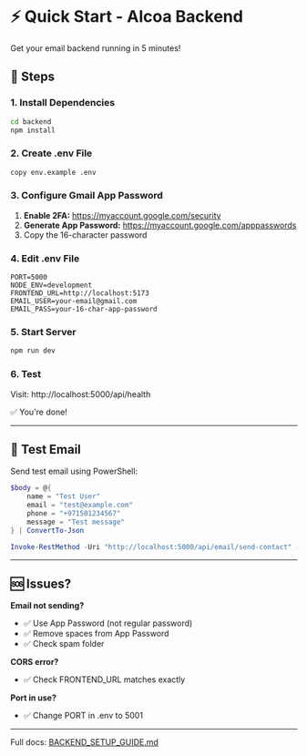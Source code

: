 # ⚡ Quick Start - Alcoa Backend

Get your email backend running in 5 minutes!

## 🚀 Steps

### 1. Install Dependencies
```bash
cd backend
npm install
```

### 2. Create .env File
```bash
copy env.example .env
```

### 3. Configure Gmail App Password

1. **Enable 2FA:** https://myaccount.google.com/security
2. **Generate App Password:** https://myaccount.google.com/apppasswords
3. Copy the 16-character password

### 4. Edit .env File
```env
PORT=5000
NODE_ENV=development
FRONTEND_URL=http://localhost:5173
EMAIL_USER=your-email@gmail.com
EMAIL_PASS=your-16-char-app-password
```

### 5. Start Server
```bash
npm run dev
```

### 6. Test
Visit: http://localhost:5000/api/health

✅ You're done! 

---

## 📧 Test Email

Send test email using PowerShell:
```powershell
$body = @{
    name = "Test User"
    email = "test@example.com"
    phone = "+971501234567"
    message = "Test message"
} | ConvertTo-Json

Invoke-RestMethod -Uri "http://localhost:5000/api/email/send-contact" -Method POST -Body $body -ContentType "application/json"
```

---

## 🆘 Issues?

**Email not sending?**
- ✅ Use App Password (not regular password)
- ✅ Remove spaces from App Password
- ✅ Check spam folder

**CORS error?**
- ✅ Check FRONTEND_URL matches exactly

**Port in use?**
- ✅ Change PORT in .env to 5001

---

Full docs: [BACKEND_SETUP_GUIDE.md](../BACKEND_SETUP_GUIDE.md)

